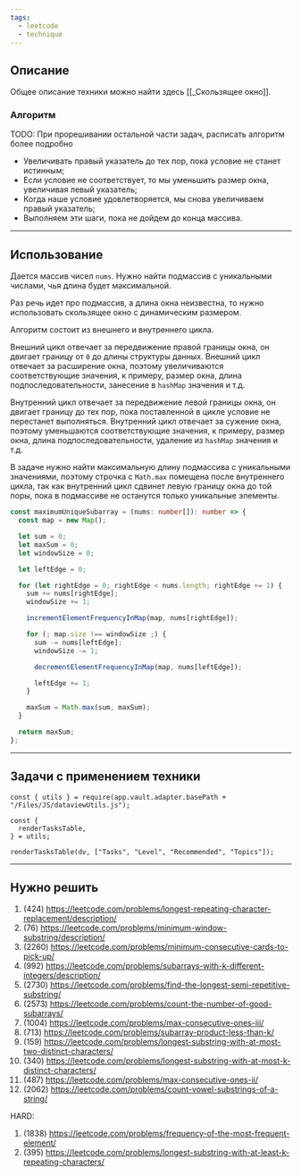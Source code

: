 ```yaml
---
tags:
  - leetcode
  - technique
---
```

## Описание

Общее описание техники можно найти здесь [[_Скользящее окно]].
### Алгоритм

TODO: При прорешивании остальной части задач, расписать алгоритм более подробно

- Увеличивать правый указатель до тех пор, пока условие не станет истинным;
- Если условие не соответствует, то мы уменьшить размер окна, увеличивая левый указатель;
- Когда наше условие удовлетворяется, мы снова увеличиваем правый указатель;
- Выполняем эти шаги, пока не дойдем до конца массива.

---
## Использование

Дается массив чисел `nums`. Нужно найти подмассив с уникальными числами, чья длина будет максимальной. 

Раз речь идет про подмассив, а длина окна неизвестна, то нужно использовать  скользящее окно с динамическим размером.

Алгоритм состоит из внешнего и внутреннего цикла. 

Внешний цикл отвечает за передвижение правой границы окна, он двигает границу от `0` до длины структуры данных. Внешний цикл отвечает за расширение окна, поэтому увеличиваются соответствующие значения, к примеру, размер окна, длина подпоследовательности, занесение в `hashMap` значения и т.д.

Внутренний цикл отвечает за передвижение левой границы окна, он двигает границу до тех пор, пока поставленной в цикле условие не перестанет выполняться. Внутренний цикл отвечает за сужение окна, поэтому уменьшаются соответствующие значения, к примеру, размер окна, длина подпоследовательности, удаление из `hashMap` значения и т.д.

В задаче нужно найти максимальную длину подмассива с уникальными значениями, поэтому строчка с `Math.max` помещена после внутреннего цикла, так как внутренний цикл сдвинет левую границу окна до той поры, пока в подмассиве не останутся только уникальные элементы.

```typescript
const maximumUniqueSubarray = (nums: number[]): number => {
  const map = new Map();

  let sum = 0;
  let maxSum = 0;
  let windowSize = 0;

  let leftEdge = 0;

  for (let rightEdge = 0; rightEdge < nums.length; rightEdge += 1) {
    sum += nums[rightEdge];
    windowSize += 1;

    incrementElementFrequencyInMap(map, nums[rightEdge]);

    for (; map.size !== windowSize ;) {
      sum -= nums[leftEdge];
      windowSize -= 1;

      decrementElementFrequencyInMap(map, nums[leftEdge]);

      leftEdge += 1;
    }

    maxSum = Math.max(sum, maxSum);
  }

  return maxSum;
};
```

---
## Задачи с применением техники

```dataviewjs
const { utils } = require(app.vault.adapter.basePath + "/Files/JS/dataviewUtils.js");

const {
  renderTasksTable,
} = utils;

renderTasksTable(dv, ["Tasks", "Level", "Recommended", "Topics"]);
```

---
## Нужно решить

1. (424) https://leetcode.com/problems/longest-repeating-character-replacement/description/
2. (76) https://leetcode.com/problems/minimum-window-substring/description/
3. (2260) https://leetcode.com/problems/minimum-consecutive-cards-to-pick-up/
4. (992) https://leetcode.com/problems/subarrays-with-k-different-integers/description/
5. (2730) https://leetcode.com/problems/find-the-longest-semi-repetitive-substring/
6. (2573) https://leetcode.com/problems/count-the-number-of-good-subarrays/
7. (1004) https://leetcode.com/problems/max-consecutive-ones-iii/
8. (713) https://leetcode.com/problems/subarray-product-less-than-k/
9. (159) https://leetcode.com/problems/longest-substring-with-at-most-two-distinct-characters/
10. (340) https://leetcode.com/problems/longest-substring-with-at-most-k-distinct-characters/
11. (487) https://leetcode.com/problems/max-consecutive-ones-ii/
12. (2062) https://leetcode.com/problems/count-vowel-substrings-of-a-string/

HARD:
1. (1838) https://leetcode.com/problems/frequency-of-the-most-frequent-element/
2. (395) https://leetcode.com/problems/longest-substring-with-at-least-k-repeating-characters/
